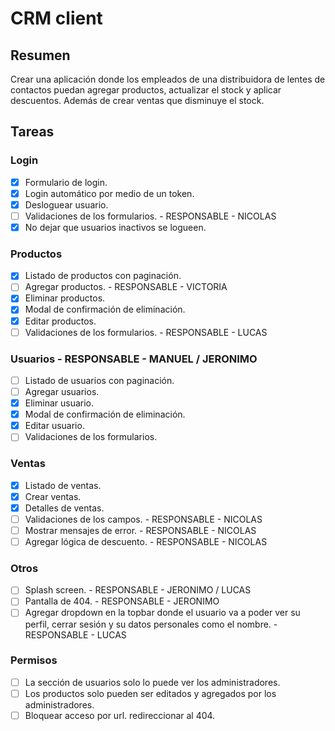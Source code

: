 # CRM client

## Resumen

Crear una aplicación donde los empleados de una distribuidora de lentes de contactos puedan agregar productos, actualizar el stock y aplicar descuentos. Además de crear ventas que disminuye el stock.

## Tareas

### Login
  - [X] Formulario de login.
  - [X] Login automático por medio de un token.
  - [X] Desloguear usuario.
  - [ ] Validaciones de los formularios. - RESPONSABLE - NICOLAS
  - [X] No dejar que usuarios inactivos se logueen.

### Productos
  - [X] Listado de productos con paginación.
  - [ ] Agregar productos. - RESPONSABLE - VICTORIA
  - [X] Eliminar productos.
  - [X] Modal de confirmación de eliminación.
  - [X] Editar productos.
  - [ ] Validaciones de los formularios. - RESPONSABLE - LUCAS

### Usuarios - RESPONSABLE - MANUEL / JERONIMO
  - [ ] Listado de usuarios con paginación.
  - [ ] Agregar usuarios.
  - [X] Eliminar usuario.
  - [X] Modal de confirmación de eliminación.
  - [X] Editar usuario.
  - [ ] Validaciones de los formularios.

### Ventas
  - [X] Listado de ventas.
  - [X] Crear ventas.
  - [X] Detalles de ventas.
  - [ ] Validaciones de los campos. - RESPONSABLE - NICOLAS
  - [ ] Mostrar mensajes de error. - RESPONSABLE - NICOLAS
  - [ ] Agregar lógica de descuento. - RESPONSABLE - NICOLAS

### Otros
  - [ ] Splash screen. - RESPONSABLE - JERONIMO / LUCAS
  - [ ] Pantalla de 404. - RESPONSABLE - JERONIMO
  - [ ] Agregar dropdown en la topbar donde el usuario va a poder ver su perfil, cerrar sesión y su datos personales como el nombre. - RESPONSABLE - LUCAS

### Permisos
  - [ ] La sección de usuarios solo lo puede ver los administradores.
  - [ ] Los productos solo pueden ser editados y agregados por los administradores.
  - [ ] Bloquear acceso por url. redireccionar al 404.